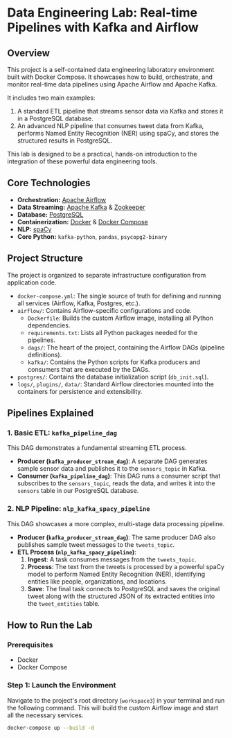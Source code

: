# Data Engineering Lab: Real-time Pipelines with Kafka and Airflow

## Overview

This project is a self-contained data engineering laboratory environment built with Docker Compose. It showcases how to build, orchestrate, and monitor real-time data pipelines using Apache Airflow and Apache Kafka.

It includes two main examples:
1.  A standard ETL pipeline that streams sensor data via Kafka and stores it in a PostgreSQL database.
2.  An advanced NLP pipeline that consumes tweet data from Kafka, performs Named Entity Recognition (NER) using spaCy, and stores the structured results in PostgreSQL.

This lab is designed to be a practical, hands-on introduction to the integration of these powerful data engineering tools.

## Core Technologies

-   **Orchestration:** [Apache Airflow](https://airflow.apache.org/)
-   **Data Streaming:** [Apache Kafka](https://kafka.apache.org/) & [Zookeeper](https://zookeeper.apache.org/)
-   **Database:** [PostgreSQL](https://www.postgresql.org/)
-   **Containerization:** [Docker](https://www.docker.com/) & [Docker Compose](https://docs.docker.com/compose/)
-   **NLP:** [spaCy](https://spacy.io/)
-   **Core Python:** `kafka-python`, `pandas`, `psycopg2-binary`

## Project Structure

The project is organized to separate infrastructure configuration from application code.

-   `docker-compose.yml`: The single source of truth for defining and running all services (Airflow, Kafka, Postgres, etc.).
-   `airflow/`: Contains Airflow-specific configurations and code.
    -   `Dockerfile`: Builds the custom Airflow image, installing all Python dependencies.
    -   `requirements.txt`: Lists all Python packages needed for the pipelines.
    -   `dags/`: The heart of the project, containing the Airflow DAGs (pipeline definitions).
    -   `kafka/`: Contains the Python scripts for Kafka producers and consumers that are executed by the DAGs.
-   `postgres/`: Contains the database initialization script (`db_init.sql`).
-   `logs/`, `plugins/`, `data/`: Standard Airflow directories mounted into the containers for persistence and extensibility.

## Pipelines Explained

### 1. Basic ETL: `kafka_pipeline_dag`
This DAG demonstrates a fundamental streaming ETL process.
-   **Producer (`kafka_producer_stream_dag`)**: A separate DAG generates sample sensor data and publishes it to the `sensors_topic` in Kafka.
-   **Consumer (`kafka_pipeline_dag`)**: This DAG runs a consumer script that subscribes to the `sensors_topic`, reads the data, and writes it into the `sensors` table in our PostgreSQL database.

### 2. NLP Pipeline: `nlp_kafka_spacy_pipeline`
This DAG showcases a more complex, multi-stage data processing pipeline.
-   **Producer (`kafka_producer_stream_dag`)**: The same producer DAG also publishes sample tweet messages to the `tweets_topic`.
-   **ETL Process (`nlp_kafka_spacy_pipeline`)**:
    1.  **Ingest**: A task consumes messages from the `tweets_topic`.
    2.  **Process**: The text from the tweets is processed by a powerful spaCy model to perform Named Entity Recognition (NER), identifying entities like people, organizations, and locations.
    3.  **Save**: The final task connects to PostgreSQL and saves the original tweet along with the structured JSON of its extracted entities into the `tweet_entities` table.

## How to Run the Lab

### Prerequisites

-   Docker
-   Docker Compose

### Step 1: Launch the Environment

Navigate to the project's root directory (`workspace3`) in your terminal and run the following command. This will build the custom Airflow image and start all the necessary services.

```bash
docker-compose up --build -d
